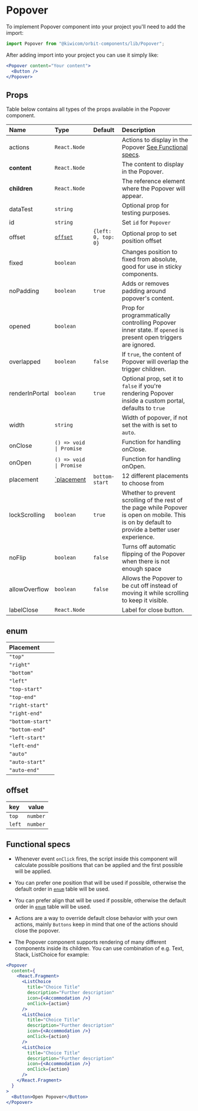 # Popover

To implement Popover component into your project you'll need to add the import:

```jsx
import Popover from "@kiwicom/orbit-components/lib/Popover";
```

After adding import into your project you can use it simply like:

```jsx
<Popover content="Your content">
  <Button />
</Popover>
```

## Props

Table below contains all types of the props available in the Popover component.

| Name           | Type                     | Default             | Description                                                                                                                                      |
| :------------- | :----------------------- | :------------------ | :----------------------------------------------------------------------------------------------------------------------------------------------- |
| actions        | `React.Node`             |                     | Actions to display in the Popover [See Functional specs](#functional-specs).                                                                     |
| **content**    | `React.Node`             |                     | The content to display in the Popover.                                                                                                           |
| **children**   | `React.Node`             |                     | The reference element where the Popover will appear.                                                                                             |
| dataTest       | `string`                 |                     | Optional prop for testing purposes.                                                                                                              |
| id             | `string`                 |                     | Set `id` for `Popover`                                                                                                                           |
| offset         | [`offset`](#offset)      | `{left: 0, top: 0}` | Optional prop to set position offset                                                                                                             |
| fixed          | `boolean`                |                     | Changes position to fixed from absolute, good for use in sticky components.                                                                      |
| noPadding      | `boolean`                | `true`              | Adds or removes padding around popover's content.                                                                                                |
| opened         | `boolean`                |                     | Prop for programmatically controlling Popover inner state. If `opened` is present open triggers are ignored.                                     |
| overlapped     | `boolean`                | `false`             | If `true`, the content of Popover will overlap the trigger children.                                                                             |
| renderInPortal | `boolean`                | `true`              | Optional prop, set it to `false` if you're rendering Popover inside a custom portal, defaults to `true`                                          |
| width          | `string`                 |                     | Width of popover, if not set the with is set to `auto`.                                                                                          |
| onClose        | `() => void \| Promise`  |                     | Function for handling onClose.                                                                                                                   |
| onOpen         | `() => void \| Promise`  |                     | Function for handling onOpen.                                                                                                                    |
| placement      | [`placement](#placement) | `bottom-start`      | 12 different placements to choose from                                                                                                           |
| lockScrolling  | `boolean`                | `true`              | Whether to prevent scrolling of the rest of the page while Popover is open on mobile. This is on by default to provide a better user experience. |
| noFlip         | `boolean`                | `false`             | Turns off automatic flipping of the Popover when there is not enough space                                                                       |
| allowOverflow  | `boolean`                | `false`             | Allows the Popover to be cut off instead of moving it while scrolling to keep it visible.                                                        |
| labelClose     | `React.Node`             |                     | Label for close button.                                                                                                                          |

## enum

| Placement        |
| :--------------- |
| `"top"`          |
| `"right"`        |
| `"bottom"`       |
| `"left"`         |
| `"top-start"`    |
| `"top-end"`      |
| `"right-start"`  |
| `"right-end"`    |
| `"bottom-start"` |
| `"bottom-end"`   |
| `"left-start"`   |
| `"left-end"`     |
| `"auto"`         |
| `"auto-start"`   |
| `"auto-end"`     |

## offset

| key    | value    |
| :----- | -------- |
| `top`  | `number` |
| `left` | `number` |

## Functional specs

- Whenever event `onClick` fires, the script inside this component will calculate possible positions that can be applied and the first possible will be applied.

- You can prefer one position that will be used if possible, otherwise the default order in [`enum`](#enum) table will be used.

- You can prefer align that will be used if possible, otherwise the default order in [`enum`](#enum) table will be used.

- Actions are a way to override default close behavior with your own actions, mainly `Buttons` keep in mind that one of the actions should close the popover.

- The Popover component supports rendering of many different components inside its children. You can use combination of e.g. Text, Stack, ListChoice for example:

```jsx
<Popover
  content={
    <React.Fragment>
      <ListChoice
        title="Choice Title"
        description="Further description"
        icon={<Accommodation />}
        onClick={action}
      />
      <ListChoice
        title="Choice Title"
        description="Further description"
        icon={<Accommodation />}
        onClick={action}
      />
      <ListChoice
        title="Choice Title"
        description="Further description"
        icon={<Accommodation />}
        onClick={action}
      />
    </React.Fragment>
  }
>
  <Button>Open Popover</Button>
</Popover>
```

